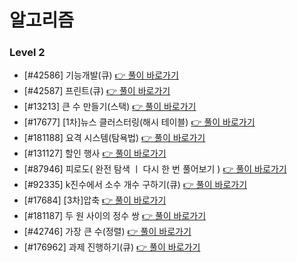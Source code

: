 # 알고리즘

### Level 2

- [#42586] 기능개발(큐) [👉 풀이 바로가기](https://github.com/Jong1co/algorithm/blob/main/programmers/42586.js)
- [#42587] 프린트(큐) [👉 풀이 바로가기](https://github.com/Jong1co/algorithm/blob/main/programmers/42587.js)
- [#13213] 큰 수 만들기(스택) [👉 풀이 바로가기](https://github.com/Jong1co/algorithm/blob/main/programmers/13213.js)
- [#17677] [1차]뉴스 클러스터링(해시 테이블) [👉 풀이 바로가기](https://github.com/Jong1co/algorithm/blob/main/programmers/17677.js)
- [#181188] 요격 시스템(탐욕법) [👉 풀이 바로가기](https://github.com/Jong1co/algorithm/blob/main/programmers/181188.js)
- [#131127] 할인 행사 [👉 풀이 바로가기](https://github.com/Jong1co/algorithm/blob/main/programmers/131127.js)
- [#87946] 피로도( 완전 탐색 ㅣ 다시 한 번 풀어보기 ) [👉 풀이 바로가기](https://github.com/Jong1co/algorithm/blob/main/programmers/87946.js)
- [#92335] k진수에서 소수 개수 구하기(큐) [👉 풀이 바로가기](https://github.com/Jong1co/algorithm/blob/main/programmers/92335.js)
- [#17684] [3차]압축 [👉 풀이 바로가기](https://github.com/Jong1co/algorithm/blob/main/programmers/17684.js)
- [#181187] 두 원 사이의 정수 쌍 [👉 풀이 바로가기](https://github.com/Jong1co/algorithm/blob/main/programmers/181187.js)
- [#42746] 가장 큰 수(정렬) [👉 풀이 바로가기](https://github.com/Jong1co/algorithm/blob/main/programmers/42746.js)
- [#176962] 과제 진행하기(큐) [👉 풀이 바로가기](https://github.com/Jong1co/algorithm/blob/main/programmers/176962.js)

